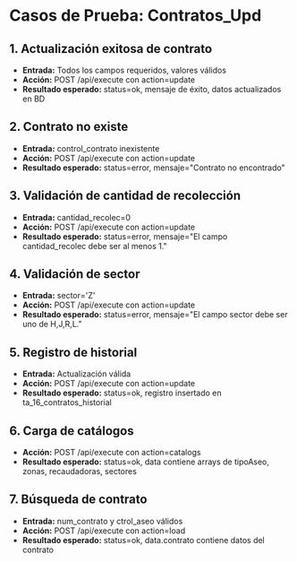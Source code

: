 # Casos de Prueba: Contratos_Upd

## 1. Actualización exitosa de contrato
- **Entrada:** Todos los campos requeridos, valores válidos
- **Acción:** POST /api/execute con action=update
- **Resultado esperado:** status=ok, mensaje de éxito, datos actualizados en BD

## 2. Contrato no existe
- **Entrada:** control_contrato inexistente
- **Acción:** POST /api/execute con action=update
- **Resultado esperado:** status=error, mensaje="Contrato no encontrado"

## 3. Validación de cantidad de recolección
- **Entrada:** cantidad_recolec=0
- **Acción:** POST /api/execute con action=update
- **Resultado esperado:** status=error, mensaje="El campo cantidad_recolec debe ser al menos 1."

## 4. Validación de sector
- **Entrada:** sector='Z'
- **Acción:** POST /api/execute con action=update
- **Resultado esperado:** status=error, mensaje="El campo sector debe ser uno de H,J,R,L."

## 5. Registro de historial
- **Entrada:** Actualización válida
- **Acción:** POST /api/execute con action=update
- **Resultado esperado:** status=ok, registro insertado en ta_16_contratos_historial

## 6. Carga de catálogos
- **Acción:** POST /api/execute con action=catalogs
- **Resultado esperado:** status=ok, data contiene arrays de tipoAseo, zonas, recaudadoras, sectores

## 7. Búsqueda de contrato
- **Entrada:** num_contrato y ctrol_aseo válidos
- **Acción:** POST /api/execute con action=load
- **Resultado esperado:** status=ok, data.contrato contiene datos del contrato
